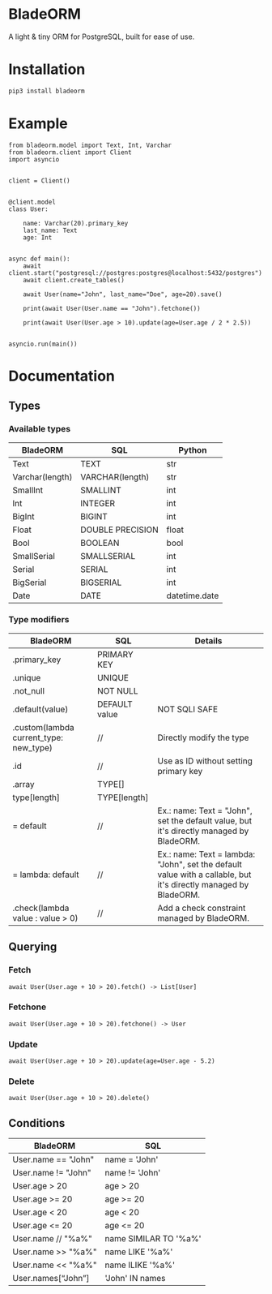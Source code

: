 # BladeORM
A light & tiny ORM for PostgreSQL, built for ease of use.
# Installation
```bash
pip3 install bladeorm
```
# Example
```python3
from bladeorm.model import Text, Int, Varchar
from bladeorm.client import Client
import asyncio


client = Client()


@client.model
class User:

    name: Varchar(20).primary_key
    last_name: Text
    age: Int


async def main():
    await client.start("postgresql://postgres:postgres@localhost:5432/postgres")
    await client.create_tables()

    await User(name="John", last_name="Doe", age=20).save()

    print(await User(User.name == "John").fetchone())

    print(await User(User.age > 10).update(age=User.age / 2 * 2.5))


asyncio.run(main())

```
# Documentation
## Types
### Available types
| BladeORM        | SQL              | Python        |
|-----------------|------------------|---------------|
| Text            | TEXT             | str           |
| Varchar(length) | VARCHAR(length)  | str           |
| SmallInt        | SMALLINT         | int           |
| Int             | INTEGER          | int           |
| BigInt          | BIGINT           | int           |
| Float           | DOUBLE PRECISION | float         |
| Bool            | BOOLEAN          | bool          |
| SmallSerial     | SMALLSERIAL      | int           |
| Serial          | SERIAL           | int           |
| BigSerial       | BIGSERIAL        | int           |
| Date            | DATE             | datetime.date |
### Type modifiers
| BladeORM                               | SQL           | Details                                                                                                         |
|----------------------------------------|---------------|-----------------------------------------------------------------------------------------------------------------|
| .primary_key                           | PRIMARY KEY   |                                                                                                                 |
| .unique                                | UNIQUE        |                                                                                                                 |
| .not_null                              | NOT NULL      |                                                                                                                 |
| .default(value)                        | DEFAULT value | NOT SQLI SAFE                                                                                                   |
| .custom(lambda current_type: new_type) | //            | Directly modify the type                                                                                        |
| .id                                    | //            | Use as ID without setting primary key                                                                           |
| .array                                 | TYPE[]        |                                                                                                                 |
| type[length]                           | TYPE[length]  |                                                                                                                 |
| = default                              | //            | Ex.: name: Text = "John", set the default value, but it's directly managed by BladeORM.                         |
| = lambda: default                      | //            | Ex.: name: Text = lambda: "John", set the default value with a callable, but it's directly managed by BladeORM. |
| .check(lambda value : value > 0)       | //            | Add a check constraint managed by BladeORM.                                                                     |
## Querying
### Fetch
```python3
await User(User.age + 10 > 20).fetch() -> List[User]
```
### Fetchone
```python3
await User(User.age + 10 > 20).fetchone() -> User
```
### Update
```python3
await User(User.age + 10 > 20).update(age=User.age - 5.2)
```
### Delete
```python3
await User(User.age + 10 > 20).delete()
```
## Conditions
| BladeORM            | SQL                   |
|---------------------|-----------------------|
| User.name == "John" | name = 'John'         |
| User.name != "John" | name != 'John'        |
| User.age > 20       | age > 20              |
| User.age >= 20      | age >= 20             |
| User.age < 20       | age < 20              |
| User.age <= 20      | age <= 20             |
| User.name // "%a%"  | name SIMILAR TO '%a%' |
| User.name >> "%a%"  | name LIKE '%a%'       |
| User.name << "%a%"  | name ILIKE '%a%'      |
| User.names[“John”]  | 'John' IN names       |